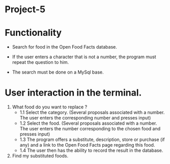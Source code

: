 # Project-5
# Functionality
 - Search for food in the Open Food Facts database.

 - If the user enters a character that is not a number, the program must repeat the question to him.
 - The search must be done on a MySql base.

# User interaction in the terminal.
 1. What food do you want to replace ?
    - 1.1 Select the category. (Several proposals associated with a number. The user enters the corresponding number and presses input)
    - 1.2 Select the food. (Several proposals associated with a number. The user enters the number corresponding to the chosen food and presses input)
    - 1.3 The program offers a substitute, description, store or purchase (if any) and a link to the Open Food Facts page regarding this food.
    - 1.4 The user then has the ability to record the result in the database.
 2. Find my substituted foods.